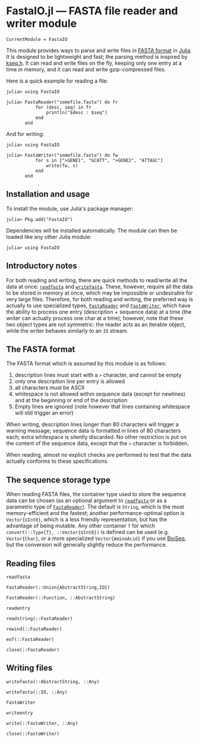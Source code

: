 # FastaIO.jl — FASTA file reader and writer module

```@meta
CurrentModule = FastaIO
```

This module provides ways to parse and write files in
[FASTA format](http://en.wikipedia.org/wiki/FASTA_format) in [Julia](http://julialang.org).
It is designed to be lightweight and fast; the parsing method is inspired by
[kseq.h](http://lh3lh3.users.sourceforge.net/kseq.shtml). It can read and write
files on the fly, keeping only one entry at a time in memory, and it can read and
write gzip-compressed files.

Here is a quick example for reading a file:

```text
julia> using FastaIO

julia> FastaReader("somefile.fasta") do fr
           for (desc, seq) in fr
               println("$desc : $seq")
           end
       end
```

And for writing:

```text
julia> using FastaIO

julia> FastaWriter("somefile.fasta") do fw
           for s in [">GENE1", "GCATT", ">GENE2", "ATTAGC"]
               write(fw, s)
           end
       end
```

## Installation and usage

To install the module, use Julia's package manager:

```
julia> Pkg.add("FastaIO")
```

Dependencies will be installed automatically.
The module can then be loaded like any other Julia module:

```
julia> using FastaIO
```

## Introductory notes

For both reading and writing, there are quick methods to read/write all the data at once: [`readfasta`](@ref) and
[`writefasta`](@ref). These, however, require all the data to be stored in memory at once, which may be impossible
or undesirable for very large files. Therefore, for both reading and writing, the preferred way is actually to
use specialized types, [`FastaReader`](@ref) and [`FastaWriter`](@ref), which have the ability to process one entry
(description + sequence data) at a time (the writer can actually process one char at a time); however, note
that these two object types are not symmetric: the reader acts as an iterable object, while the writer behaves
similarly to an `IO` stream.

## The FASTA format

The FASTA format which is assumed by this module is as follows:

1. description lines must start with a `>` character, and cannot be empty
2. only one description line per entry is allowed
3. all characters must be ASCII
4. whitespace is not allowed within sequence data (except for newlines) and
   at the beginning or end of the description
5. Empty lines are ignored (note however that lines containing whitespace will still trigger an error)

When writing, description lines longer than 80 characters will trigger a warning message; sequence data is
formatted in lines of 80 characters each; extra whitespace is silently discarded.
No other restriction is put on the content of the sequence data, except that the `>` character is
forbidden.

When reading, almost no explicit checks are performed to test that the data actually conforms to these
specifications.

## The sequence storage type

When reading FASTA files, the container type used to store the sequence data can be chosen (as an optional
argument to [`readfasta`](@ref) or as a parametric type of [`FastaReader`](@ref)). The default is
`String`, which is the most memory-efficient and the fastest; another performance-optimal option is
`Vector{UInt8}`, which is a less friendly representation, but has the advantage of being mutable. Any
other container `T` for which `convert(::Type{T}, ::Vector{UInt8})` is defined can be used (e.g.
`Vector{Char}`, or a more specialized `Vector{AminoAcid}` if you use
[BioSeq](https://github.com/diegozea/BioSeq.jl), but the conversion will generally slightly
reduce the performance.

## Reading files

```@docs
readfasta
```

```@docs
FastaReader(::Union{AbstractString,IO})
```

```@docs
FastaReader(::Function, ::AbstractString)
```

```@docs
readentry
```

```@docs
readstring(::FastaReader)
```

```@docs
rewind(::FastaReader)
```

```@docs
eof(::FastaReader)
```

```@docs
close(::FastaReader)
```

## Writing files

```@docs
writefasta(::AbstractString, ::Any)
```

```@docs
writefasta(::IO, ::Any)
```

```@docs
FastaWriter
```

```@docs
writeentry
```
```@docs
write(::FastaWriter, ::Any)
```

```@docs
close(::FastaWriter)
```
